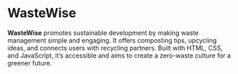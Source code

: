# WasteWise
**WasteWise** promotes sustainable development by making waste management simple and engaging. It offers composting tips, upcycling ideas, and connects users with recycling partners. Built with HTML, CSS, and JavaScript, it’s accessible and aims to create a zero-waste culture for a greener future.
